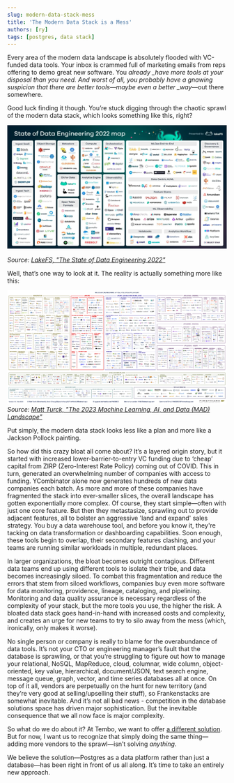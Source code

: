 ```yaml
---
slug: modern-data-stack-mess
title: 'The Modern Data Stack is a Mess'
authors: [ry]
tags: [postgres, data stack]
---
```


Every area of the modern data landscape is absolutely flooded with VC-funded data tools. Your inbox is crammed full of marketing emails from reps offering to demo great new software. You _already \_have more tools at your disposal than you need. And worst of all, you probably have a gnawing suspicion that there are better tools—maybe even a better \_way_—out there somewhere.

Good luck finding it though. You’re stuck digging through the chaotic sprawl of the modern data stack, which looks something like this, right?

![map1](./map1.png)

_Source: [LakeFS, "The State of Data Engineering 2022"](https://lakefs.io/blog/the-state-of-data-engineering-2022/)_

Well, that’s one way to look at it. The reality is actually something more like this:

![mad2023](./mad2023.png)
_Source: [Matt Turck, "The 2023 Machine Learning, AI, and Data (MAD) Landscape"](https://mattturck.com/landscape/mad2023.pdf)_

Put simply, the modern data stack looks less like a plan and more like a Jackson Pollock painting.

So how did this crazy bloat all come about? It’s a layered origin story, but it started with increased lower-barrier-to-entry VC funding due to ‘cheap’ capital from ZIRP (Zero-Interest Rate Policy) coming out of COVID. This in turn, generated an overwhelming number of companies with access to funding. YCombinator alone now generates hundreds of new data companies each batch. As more and more of these companies have fragmented the stack into ever-smaller slices, the overall landscape has gotten exponentially more complex. Of course, they start simple—often with just one core feature. But then they metastasize, sprawling out to provide adjacent features, all to bolster an aggressive 'land and expand' sales strategy. You buy a data warehouse tool, and before you know it, they're tacking on data transformation or dashboarding capabilities. Soon enough, these tools begin to overlap, their secondary features clashing, and your teams are running similar workloads in multiple, redundant places.

In larger organizations, the bloat becomes outright contagious. Different data teams end up using different tools to isolate their tribe, and data becomes increasingly siloed. To combat this fragmentation and reduce the errors that stem from siloed workflows, companies buy even more software for data monitoring, providence, lineage, cataloging, and pipelining. Monitoring and data quality assurance is necessary regardless of the complexity of your stack, but the more tools you use, the higher the risk. A bloated data stack goes hand-in-hand with increased costs and complexity, and creates an urge for new teams to try to silo away from the mess (which, ironically, only makes it worse).

No single person or company is really to blame for the overabundance of data tools. It’s not your CTO or engineering manager’s fault that the database is sprawling, or that you’re struggling to figure out how to manage your relational, NoSQL, MapReduce, cloud, columnar, wide column, object-oriented, key value, hierarchical, document/JSON, text search engine, message queue, graph, vector, and time series databases all at once. On top of it all, vendors are perpetually on the hunt for new territory (and they’re very good at selling/upselling their stuff), so Frankenstacks are somewhat inevitable. And it’s not all bad news - competition in the database solutions space has driven major sophistication. But the inevitable consequence that we all now face is major complexity.

So what do we do about it? At Tembo, we want to offer [a different solution](https://tembo.io/blog/tembo-manifesto). But for now, I want us to recognize that simply doing the same thing—adding more vendors to the sprawl—isn’t solving _anything_.

We believe the solution—Postgres as a data platform rather than just a database—has been right in front of us all along. It’s time to take an entirely new approach.
